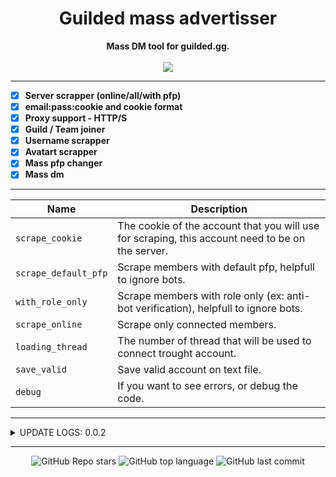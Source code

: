 <h1 align="center">Guilded mass advertisser</h1>

<p align='center'>
    <b>Mass DM tool for guilded.gg.</b><br>
    <br>
    <img src='https://media.discordapp.net/attachments/965434865971507260/972736625694089226/unknown.png'>
</p>

-----

- [X] **Server scrapper (online/all/with pfp)**
- [X] **email:pass:cookie and cookie format**
- [X] **Proxy support - HTTP/S**
- [X] **Guild / Team joiner**
- [X] **Username scrapper**
- [X] **Avatart scrapper**
- [X] **Mass pfp changer**
- [X] **Mass dm**

-----

| Name | Description | 
| ---  | ---  |
| `scrape_cookie` | The cookie of the account that you will use for scraping, this account need to be on the server. |
| `scrape_default_pfp` | Scrape members with default pfp, helpfull to ignore bots. |
| `with_role_only` | Scrape members with role only (ex: anti-bot verification), helpfull to ignore bots. |
| `scrape_online` | Scrape only connected members. |
| `loading_thread` | The number of thread that will be used to connect trought account. |
| `save_valid` | Save valid account on text file. |
| `debug` | If you want to see errors, or debug the code. |

-----

<details><summary>UPDATE LOGS: 0.0.2</summary>
<p>

```txt
- Add Server scrapper (online/all/with pfp etc..)
- Add option to save mass-dm settings, because we are lazy guys :o
- Add "restart" option to massDm.
- Handle ratelimit (need to add timer).
- Add mass pfp changer.
- Fix duplicate dm / user id.
- Other bug fix and code change.
```

</p>
</details>

-----

<p align="center">
    <img alt="GitHub Repo stars" src="https://img.shields.io/github/stars/Its-Vichy/Guilded-MassDm?style=for-the-badge&logo=stylelint&color=gold">
    <img alt="GitHub top language" src="https://img.shields.io/github/languages/top/Its-Vichy/Guilded-MassDm?style=for-the-badge&logo=stylelint&color=gold">
    <img alt="GitHub last commit" src="https://img.shields.io/github/last-commit/Its-Vichy/Guilded-MassDm?style=for-the-badge&logo=stylelint&color=gold">
</p>
